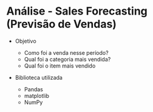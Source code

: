 # Análise - Sales Forecasting (Previsão de Vendas)

- Objetivo
    - Como foi a venda nesse período?
    - Qual foi a categoria mais vendida?
    - Qual foi o item mais vendido

- Biblioteca utilizada
  - Pandas
  - matplotlib
  - NumPy

